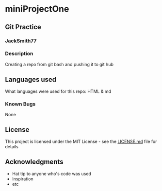 # miniProjectOne

## Git Practice

### JackSmith77

### Description

Creating a repo from git bash and pushing it to git hub

## Languages used

What languages were used for this repo:
HTML & md

### Known Bugs

None

## License

This project is licensed under the MIT License - see the [LICENSE.md](LICENSE.md) file for details

## Acknowledgments

* Hat tip to anyone who's code was used
* Inspiration
* etc